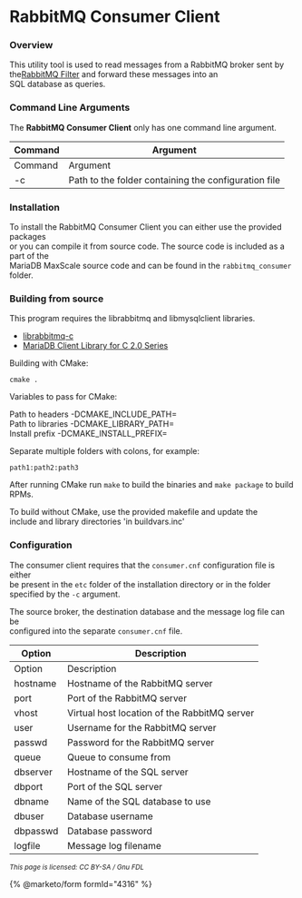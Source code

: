 # RabbitMQ Consumer Client

### Overview

This utility tool is used to read messages from a RabbitMQ broker sent by the[RabbitMQ Filter](mariadb-maxscale-24-rabbitmq-filter.md) and forward these messages into an\
SQL database as queries.

### Command Line Arguments

The **RabbitMQ Consumer Client** only has one command line argument.

| Command | Argument                                             |
| ------- | ---------------------------------------------------- |
| Command | Argument                                             |
| -c      | Path to the folder containing the configuration file |

### Installation

To install the RabbitMQ Consumer Client you can either use the provided packages\
or you can compile it from source code. The source code is included as a part of the\
MariaDB MaxScale source code and can be found in the `rabbitmq_consumer` folder.

### Building from source

This program requires the librabbitmq and libmysqlclient libraries.

* [librabbitmq-c](https://github.com/alanxz/rabbitmq-c)
* [MariaDB Client Library for C 2.0 Series](https://app.gitbook.com/s/CjGYMsT2MVP4nd3IyW2L/mariadb-connector-c)

Building with CMake:

```
cmake .
```

Variables to pass for CMake:

Path to headers -DCMAKE\_INCLUDE\_PATH=\
Path to libraries -DCMAKE\_LIBRARY\_PATH=\
Install prefix -DCMAKE\_INSTALL\_PREFIX=

Separate multiple folders with colons, for example:

```
path1:path2:path3
```

After running CMake run `make` to build the binaries and `make package` to build RPMs.

To build without CMake, use the provided makefile and update the\
include and library directories 'in buildvars.inc'

### Configuration

The consumer client requires that the `consumer.cnf` configuration file is either\
be present in the `etc` folder of the installation directory or in the folder\
specified by the `-c` argument.

The source broker, the destination database and the message log file can be\
configured into the separate `consumer.cnf` file.

| Option   | Description                                  |
| -------- | -------------------------------------------- |
| Option   | Description                                  |
| hostname | Hostname of the RabbitMQ server              |
| port     | Port of the RabbitMQ server                  |
| vhost    | Virtual host location of the RabbitMQ server |
| user     | Username for the RabbitMQ server             |
| passwd   | Password for the RabbitMQ server             |
| queue    | Queue to consume from                        |
| dbserver | Hostname of the SQL server                   |
| dbport   | Port of the SQL server                       |
| dbname   | Name of the SQL database to use              |
| dbuser   | Database username                            |
| dbpasswd | Database password                            |
| logfile  | Message log filename                         |

<sub>_This page is licensed: CC BY-SA / Gnu FDL_</sub>

{% @marketo/form formId="4316" %}
